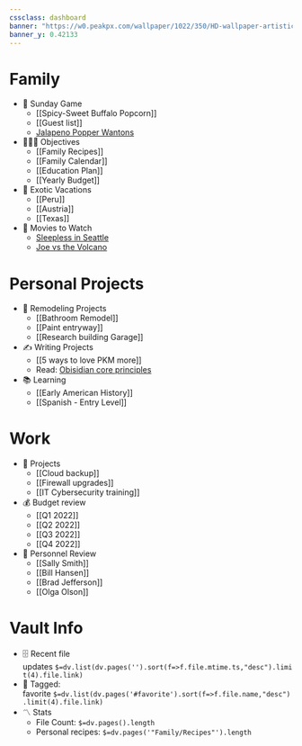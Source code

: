 ```yaml
---
cssclass: dashboard
banner: "https://w0.peakpx.com/wallpaper/1022/350/HD-wallpaper-artistic-pixel-art.jpg"
banner_y: 0.42133
---
```


# Family

-   🏈 Sunday Game
    -   [[Spicy-Sweet Buffalo Popcorn]]
    -   [[Guest list]]
    -   [Jalapeno Popper Wantons](https://www.allrecipes.com/recipe/166991/jalapeno-popper-wontons/)
-   👨‍👩‍👦 Objectives
    -   [[Family Recipes]]
    -   [[Family Calendar]]
    -   [[Education Plan]]
    -   [[Yearly Budget]]
-   🌅 Exotic Vacations
    -   [[Peru]]
    -   [[Austria]]
    -   [[Texas]]
-   🎥 Movies to Watch
    -   [Sleepless in Seattle](https://www.imdb.com/title/tt0108160/)
    -   [Joe vs the Volcano](https://www.imdb.com/title/tt0099892/)

# [](https://github.com/TfTHacker/DashboardPlusPlus/blob/master/Dashboard%2B%2B.md#personal-projects)Personal Projects

-   🏡 Remodeling Projects
    -   [[Bathroom Remodel]]
    -   [[Paint entryway]]
    -   [[Research building Garage]]
-   ✍️ Writing Projects
    -   [[5 ways to love PKM more]]
    -   Read: [Obisidian core principles](https://tfthacker.medium.com/obsidian-understanding-its-core-design-principles-7f3fafbd6e36)
-   📚 Learning
    -   [[Early American History]]
    -   [[Spanish - Entry Level]]

# [](https://github.com/TfTHacker/DashboardPlusPlus/blob/master/Dashboard%2B%2B.md#work)Work

-   💼 Projects
    -   [[Cloud backup]]
    -   [[Firewall upgrades]]
    -   [[IT Cybersecurity training]]
-   💰 Budget review
    -   [[Q1 2022]]
    -   [[Q2 2022]]
    -   [[Q3 2022]]
    -   [[Q4 2022]]
-   👥 Personnel Review
    -   [[Sally Smith]]
    -   [[Bill Hansen]]
    -   [[Brad Jefferson]]
    -   [[Olga Olson]]

# [](https://github.com/TfTHacker/DashboardPlusPlus/blob/master/Dashboard%2B%2B.md#vault-info)Vault Info

-   🗄️ Recent file updates `$=dv.list(dv.pages('').sort(f=>f.file.mtime.ts,"desc").limit(4).file.link)`
-   🔖 Tagged: favorite `$=dv.list(dv.pages('#favorite').sort(f=>f.file.name,"desc").limit(4).file.link)`
-   〽️ Stats
    -   File Count: `$=dv.pages().length`
    -   Personal recipes: `$=dv.pages('"Family/Recipes"').length`